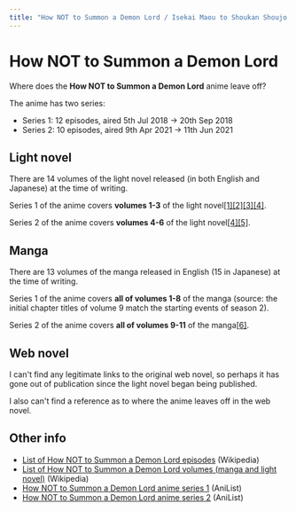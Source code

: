 ```yaml
---
title: "How NOT to Summon a Demon Lord / Isekai Maou to Shoukan Shoujo no Dorei Majutsu"
---
```


# How NOT to Summon a Demon Lord

Where does the **How NOT to Summon a Demon Lord** anime leave off?

The anime has two series:

* Series 1: 12 episodes, aired 5th Jul 2018 -> 20th Sep 2018
* Series 2: 10 episodes, aired 9th Apr 2021 -> 11th Jun 2021

## Light novel

There are 14 volumes of the light novel released (in both English and Japanese) at the time of writing.

Series 1 of the anime covers **volumes 1-3** of the light novel[[1]](https://www.reddit.com/r/HowToSummonADemonLord/comments/9hidd8/light_novelmanga/e6cdzhb/)[[2]](https://www.reddit.com/r/HowToSummonADemonLord/comments/9z9bbc/should_i_start_from_volume_1_or_where_the_anime/ea7smei/)[[3]](https://www.reddit.com/r/anime/comments/mkzzop/how_not_to_summon_a_demon_lord_ω_season_2_will_be/gtjlty6/)[[4]](https://www.reddit.com/r/anime/comments/nwv9h8/isekai_maou_to_shoukan_shoujo_no_dorei_majutsu_ω/h1ebrnu/).

Series 2 of the anime covers **volumes 4-6** of the light novel[[4]](https://www.reddit.com/r/anime/comments/nwv9h8/isekai_maou_to_shoukan_shoujo_no_dorei_majutsu_ω/h1ebrnu/)[[5]](https://www.reddit.com/r/anime/comments/q26vmm/how_not_to_summon_a_demon_lord_which_chapter_in/hfjew6e/).

<!-- * Read volume 3 in English: [Amazon US](https://www.amazon.com/Overpowered-Overly-Cautious-light-novel-ebook/dp/B07WQWT5WL)
* Read all volumes in English: [Amazon US](https://www.amazon.com/dp/B083FHMH1P)
* Read all volumes in Japanese: [Amazon JP](https://www.amazon.co.jp/dp/B074CJGSX1) -->

## Manga

There are 13 volumes of the manga released in English (15 in Japanese) at the time of writing.

Series 1 of the anime covers **all of volumes 1-8** of the manga (source: the initial chapter titles of volume 9 match the starting events of season 2).

Series 2 of the anime covers **all of volumes 9-11** of the manga[[6]](https://www.reddit.com/r/HowToSummonADemonLord/comments/omveyp/question/).

<!-- * Read volume 3 in English: [Amazon US](https://www.amazon.com/gp/product/B08TY6PBM6)
* Read all volumes in English: [Amazon US](https://www.amazon.com/dp/B08135Y4T4) -->

## Web novel

I can't find any legitimate links to the original web novel, so perhaps it has gone out of publication since the light novel began being published.

I also can't find a reference as to where the anime leaves off in the web novel.

## Other info

* [List of How NOT to Summon a Demon Lord episodes](https://en.wikipedia.org/wiki/How_Not_to_Summon_a_Demon_Lord) (Wikipedia)
* [List of How NOT to Summon a Demon Lord volumes (manga and light novel)](https://en.wikipedia.org/wiki/List_of_How_Not_to_Summon_a_Demon_Lord_volumes) (Wikipedia)
* [How NOT to Summon a Demon Lord anime series 1](https://anilist.co/anime/101004/Isekai-Maou-to-Shoukan-Shoujo-no-Dorei-Majutsu/) (AniList)
* [How NOT to Summon a Demon Lord anime series 2](https://anilist.co/anime/117448/Isekai-Maou-to-Shoukan-Shoujo-no-Dorei-Majutsu-/) (AniList)
